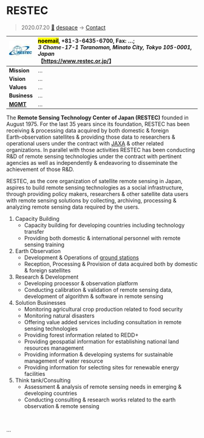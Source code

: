 # RESTEC
> 2020.07.20 [🚀](../../index/index.md) [despace](../index.md) → [Contact](../contact.md)

|[![](../f/contact/r/restec_logo1_thumb.webp)](../f/contact/r/restec_logo1.webp)|<mark>noemail</mark>, +81-3-6435-6700, Fax: …;<br> *3 Chome-17-1 Toranomon, Minato City, Tokyo 105-0001, Japan*<br> 【<https://www.restec.or.jp/>】|
|:-|:-|
|**Mission**|…|
|**Vision**|…|
|**Values**|…|
|**Business**|…|
|**[MGMT](../mgmt.md)**|…|

The **Remote Sensing Technology Center of Japan (RESTEC)** founded in August 1975. For the last 35 years since its foundation, RESTEC has been receiving & processing data acquired by both domestic & foreign Earth‑observation satellites & providing those data to researchers & operational users under the contract with [JAXA](jaxa.md) & other related organizations. In parallel with those activities RESTEC has been conducting R&D of remote sensing technologies under the contract with pertinent agencies as well as independently & endeavoring to disseminate the achievement of those R&D.

RESTEC, as the core organization of satellite remote sensing in Japan, aspires to build remote sensing technologies as a social infrastructure, through providing policy makers, researchers & other satellite data users with remote sensing solutions by collecting, archiving, processing & analyzing remote sensing data required by the users.

   1. Capacity Building
      - Capacity building for developing countries including technology transfer
      - Providing both domestic & international personnel with remote sensing training
   1. Earth Observation
      - Development & Operations of [ground stations](../scs.md)
      - Reception, Processing & Provision of data acquired both by domestic & foreign satellites
   1. Research & Development
      - Developing processor & observation platform
      - Conducting calibration & validation of remote sensing data, development of algorithm & software in remote sensing
   1. Solution Businesses
      - Monitoring agricultural crop production related to food security
      - Monitoring natural disasters
      - Offering value added services including consultation in remote sensing technologies
      - Providing forest information related to REDD+
      - Providing geospatial information for establishing national land resources management
      - Providing information & developing systems for sustainable management of water resource
      - Providing information for selecting sites for renewable energy facilities
   1. Think tank/Consulting
      - Assessment & analysis of remote sensing needs in emerging & developing countries
      - Conducting consulting & research works related to the earth observation & remote sensing

<p style="page-break-after:always"> </p>

…
